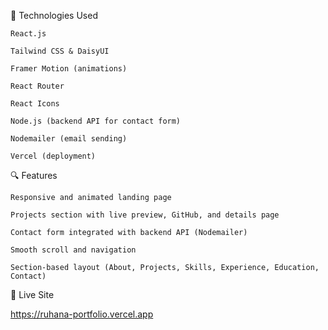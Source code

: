 🔧 Technologies Used

    React.js

    Tailwind CSS & DaisyUI

    Framer Motion (animations)

    React Router

    React Icons

    Node.js (backend API for contact form)

    Nodemailer (email sending)

    Vercel (deployment)

🔍 Features

    Responsive and animated landing page

    Projects section with live preview, GitHub, and details page

    Contact form integrated with backend API (Nodemailer)

    Smooth scroll and navigation

    Section-based layout (About, Projects, Skills, Experience, Education, Contact)

🚀 Live Site

https://ruhana-portfolio.vercel.app

